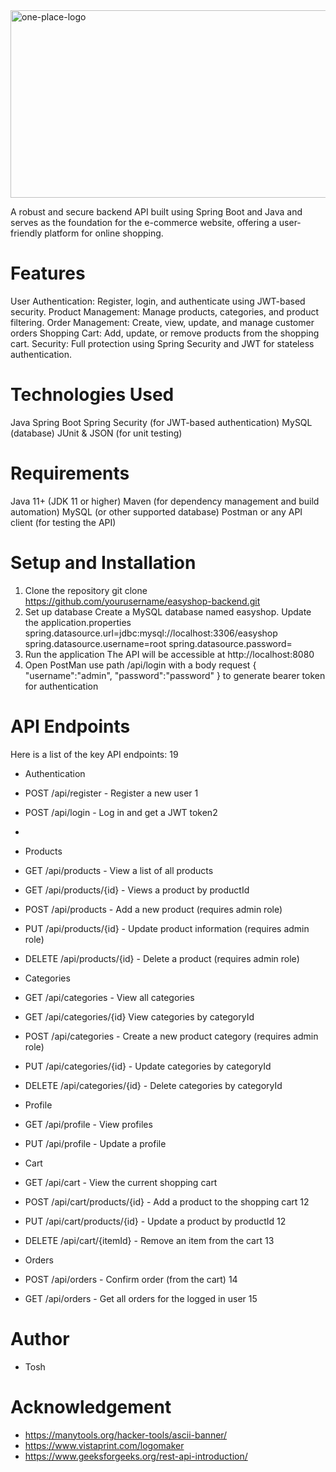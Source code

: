 <img width="1000" alt="one-place-logo" src="https://github.com/user-attachments/assets/e5dd1d59-62d3-4feb-b2ac-cf8c0410ab97" height="300"/>

A robust and secure backend API built using Spring Boot and Java and serves as the foundation for the e-commerce website,
offering a user-friendly platform for online shopping.

# Features
User Authentication: Register, login, and authenticate using JWT-based security.
Product Management: Manage products, categories, and product filtering.
Order Management: Create, view, update, and manage customer orders 
Shopping Cart: Add, update, or remove products from the shopping cart.
Security: Full protection using Spring Security and JWT for stateless authentication.

# Technologies Used
Java 
Spring Boot 
Spring Security (for JWT-based authentication)
MySQL (database)
JUnit & JSON (for unit testing)

# Requirements
Java 11+ (JDK 11 or higher)
Maven (for dependency management and build automation)
MySQL (or other supported database)
Postman or any API client (for testing the API) 

# Setup and Installation
1. Clone the repository
   git clone https://github.com/yourusername/easyshop-backend.git
2. Set up database
   Create a MySQL database named easyshop.
   Update the application.properties 
   spring.datasource.url=jdbc:mysql://localhost:3306/easyshop
   spring.datasource.username=root
   spring.datasource.password= <yourpassword>
3. Run the application
The API will be accessible at http://localhost:8080
4. Open PostMan
   use path /api/login with a body request { "username":"admin", "password":"password" } to
   generate bearer token for authentication  

# API Endpoints
Here is a list of the key API endpoints:
19
- Authentication

- POST /api/register - Register a new user 1
- POST /api/login - Log in and get a JWT token2
- 
- Products

- GET /api/products - View a list of all products 
- GET /api/products/{id} - Views a product by productId
- POST /api/products - Add a new product (requires admin role) 
- PUT /api/products/{id} - Update product information (requires admin role) 
- DELETE /api/products/{id} - Delete a product (requires admin role) 

- Categories

- GET /api/categories - View all categories 
- GET /api/categories/{id} View categories by categoryId
- POST /api/categories - Create a new product category (requires admin role) 
- PUT /api/categories/{id} - Update categories by categoryId
- DELETE /api/categories/{id} - Delete categories by categoryId

- Profile
- GET /api/profile - View profiles
- PUT /api/profile - Update a profile 

- Cart

- GET /api/cart - View the current shopping cart 
- POST /api/cart/products/{id} - Add a product to the shopping cart 12
- PUT /api/cart/products/{id} - Update a product by productId  12
- DELETE /api/cart/{itemId} - Remove an item from the cart 13

- Orders

- POST /api/orders - Confirm order (from the cart) 14
- GET /api/orders - Get all orders for the logged in user 15

# Author 
- Tosh

# Acknowledgement 

- https://manytools.org/hacker-tools/ascii-banner/
- https://www.vistaprint.com/logomaker
- https://www.geeksforgeeks.org/rest-api-introduction/
